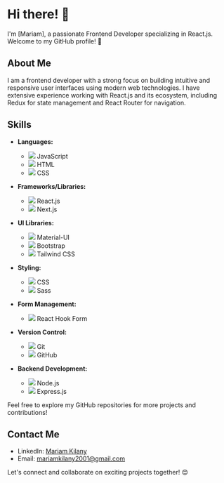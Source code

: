 # Hi there! 👋

I'm [Mariam], a passionate Frontend Developer specializing in React.js. Welcome to my GitHub profile! 🚀

## About Me

I am a frontend developer with a strong focus on building intuitive and responsive user interfaces using modern web technologies. I have extensive experience working with React.js and its ecosystem, including Redux for state management and React Router for navigation.

## Skills

- **Languages:** 
  - <img src="https://img.icons8.com/color/48/000000/javascript.png"/> JavaScript
  - <img src="https://img.icons8.com/color/48/000000/html-5.png"/> HTML
  - <img src="https://img.icons8.com/color/48/000000/css3.png"/> CSS

- **Frameworks/Libraries:** 
  - <img src="https://img.icons8.com/color/48/000000/react-native.png"/> React.js
  - <img src="https://img.icons8.com/color/48/000000/next.png"/> Next.js

- **UI Libraries:** 
  - <img src="https://img.icons8.com/color/48/000000/material-ui.png"/> Material-UI
  - <img src="https://img.icons8.com/color/48/000000/bootstrap.png"/> Bootstrap
  - <img src="https://img.icons8.com/color/48/000000/tailwind-css.png"/> Tailwind CSS

- **Styling:** 
  - <img src="https://img.icons8.com/color/48/000000/css3.png"/> CSS
  - <img src="https://img.icons8.com/color/48/000000/sass.png"/> Sass

- **Form Management:** 
  - <img src="https://img.icons8.com/color/48/000000/react-hook-form.png"/> React Hook Form

- **Version Control:** 
  - <img src="https://img.icons8.com/color/48/000000/git.png"/> Git
  - <img src="https://img.icons8.com/ios-filled/50/000000/github.png"/> GitHub

- **Backend Development:** 
  - <img src="https://img.icons8.com/color/48/000000/nodejs.png"/> Node.js
  - <img src="https://img.icons8.com/color/48/000000/express.png"/> Express.js

Feel free to explore my GitHub repositories for more projects and contributions!

## Contact Me

- LinkedIn: [Mariam Kilany]([link-to-linkedin](https://www.linkedin.com/in/mariamkilany/))
- Email: [mariamkilany2001@gmail.com](mailto:mariamkilany2001@gmail.com)

Let's connect and collaborate on exciting projects together! 😊
